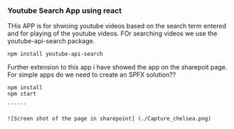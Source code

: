 ### Youtube Search App using react

THis APP is for shwoing youtube videos based on the search term entered and for playing of the youtube videos. FOr searching videos we use the youtube-api-search package. 

````
npm install youtube-api-search

````

Further extension to this app i have showed the app on the sharepoit page. For simple apps do we need to create an SPFX solution??

```````
npm install
npm start

``````

![Screen shot of the page in sharepoint] (./Capture_chelsea.png) 

